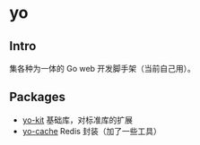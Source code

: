 # yo

## Intro

集各种为一体的 Go web 开发脚手架（当前自己用）。

## Packages

- [yo-kit](https://github.com/zhangjie2012/yo-kit) 基础库，对标准库的扩展
- [yo-cache](https://github.com/zhangjie2012/yo-kit) Redis 封装（加了一些工具）
